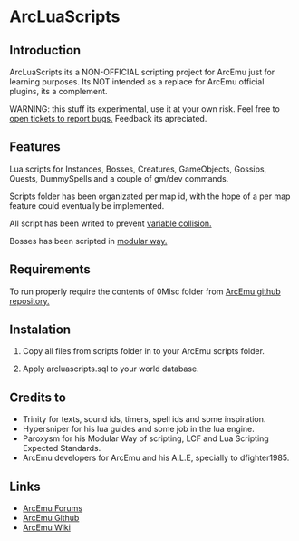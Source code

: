 # ArcLuaScripts

## Introduction

ArcLuaScripts its a NON-OFFICIAL scripting project for ArcEmu just for learning purposes. Its NOT intended as a replace for ArcEmu official plugins, its a complement.

WARNING: this stuff its experimental, use it at your own risk. Feel free to [open tickets to report bugs.](https://github.com/cressidagp/arcluascripts/issues/new) Feedback its apreciated.


## Features

Lua scripts for Instances, Bosses, Creatures, GameObjects, Gossips, Quests, DummySpells and a couple of gm/dev commands.

Scripts folder has been organizated per map id, with the hope of a per map feature could eventually be implemented.

All script has been writed to prevent [variable collision.](http://arcemu.org/forums/index.php?showtopic=19907)

Bosses has been scripted in [modular way.](http://arcemu.org/forums/index.php?showtopic=21127)


## Requirements

To run properly require the contents of 0Misc folder from [ArcEmu github repository.](https://github.com/arcemu/arcemu/tree/master/src/scripts/lua/0Misc)


## Instalation

1. Copy all files from scripts folder in to your ArcEmu scripts folder.

2. Apply arcluascripts.sql to your world database.


## Credits to

* Trinity for texts, sound ids, timers, spell ids and some inspiration.
* Hypersniper for his lua guides and some job in the lua engine.
* Paroxysm for his Modular Way of scripting, LCF and Lua Scripting Expected Standards.
* ArcEmu developers for ArcEmu and his A.L.E, specially to dfighter1985.

## Links

* [ArcEmu Forums](http://www.arcemu.org/forums/)
* [ArcEmu Github](https://github.com/arcemu)
* [ArcEmu Wiki](https://arcemu.fandom.com/wiki/Arcemu_Wiki)
